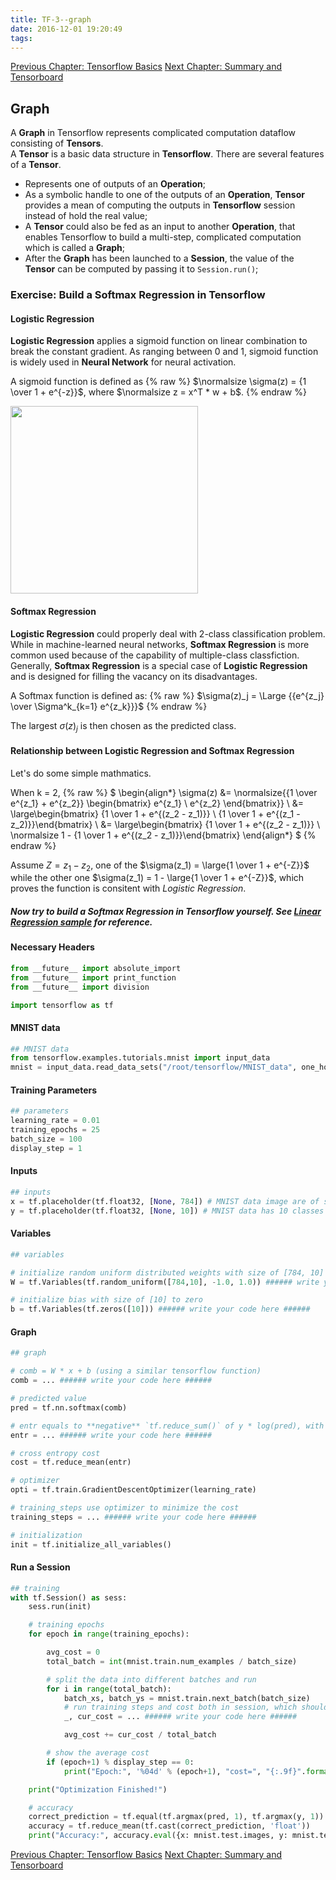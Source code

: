 ```yaml
---
title: TF-3--graph
date: 2016-12-01 19:20:49
tags:
---
```


[Previous Chapter: Tensorflow Basics](../TF-2-basics)
[Next Chapter: Summary and Tensorboard](../TF-4-summary)

## Graph
A **Graph** in Tensorflow represents complicated computation dataflow consisting of **Tensors**.<br>
A **Tensor** is a basic data structure in **Tensorflow**. There are several features of a **Tensor**.
- Represents one of outputs of an **Operation**;
- As a symbolic handle to one of the outputs of an **Operation**, **Tensor** provides a mean of computing the outputs in **Tensorflow** session instead of hold the real value;
- A **Tensor** could also be fed as an input to another **Operation**, that enables Tensorflow to build a multi-step, complicated computation which is called a **Graph**;
- After the **Graph** has been launched to a **Session**, the value of the **Tensor** can be computed by passing it to `Session.run()`;

### Exercise: Build a Softmax Regression in Tensorflow

#### Logistic Regression

**Logistic Regression** applies a sigmoid function on linear combination to break the constant gradient. As ranging between 0 and 1, sigmoid function is widely used in **Neural Network** for neural activation.

A sigmoid function is defined as {% raw %} $\normalsize \sigma(z) = {1 \over 1 + e^{-z}}$, where $\normalsize z = x^T * w + b$. {% endraw %}

<img src="https://upload.wikimedia.org/wikipedia/commons/thumb/8/88/Logistic-curve.svg/2000px-Logistic-curve.svg.png" width="300" align="center"/>

#### Softmax Regression

**Logistic Regression** could properly deal with 2-class classification problem. While in machine-learned neural networks, **Softmax Regression** is more common used because of the capability of multiple-class classfiction. Generally, **Softmax Regression** is a special case of **Logistic Regression** and is designed for filling the vacancy on its disadvantages.

A Softmax function is defined as: {% raw %} $\sigma(z)_j = \Large {{e^{z_j} \over \Sigma^k_{k=1} e^{z_k}}}$ {% endraw %}

The largest $\sigma(z)_j$ is then chosen as the predicted class.

#### Relationship between Logistic Regression and Softmax Regression

Let's do some simple mathmatics.

When k = 2,
{% raw %}
$
\begin{align*} 
\sigma(z)
&= \normalsize{{1 \over e^{z_1} + e^{z_2}} \begin{bmatrix} e^{z_1} \\ e^{z_2} \end{bmatrix}} \\
&= \large\begin{bmatrix} {1 \over 1 + e^{(z_2 - z_1)}} \\ {1 \over 1 + e^{(z_1 - z_2)}}\end{bmatrix} \\
&= \large\begin{bmatrix} {1 \over 1 + e^{(z_2 - z_1)}} \\ \normalsize 1 - {1 \over 1 + e^{(z_2 - z_1)}}\end{bmatrix}
\end{align*}
$
{% endraw %}
<br>

Assume $Z = z_1 - z_2$, one of the $\sigma(z_1) = \large{1 \over 1 + e^{-Z}}$ while the other one $\sigma(z_1) = 1 - \large{1 \over 1 + e^{-Z}}$, which proves the function is consitent with *Logistic Regression*.

##### Now try to build a Softmax Regression in Tensorflow yourself. See [*Linear Regression sample*](../TF-Learn.ipynb#samplecode) for reference.

#### Necessary Headers


```python
from __future__ import absolute_import
from __future__ import print_function
from __future__ import division

import tensorflow as tf
```

#### MNIST data


```python
## MNIST data
from tensorflow.examples.tutorials.mnist import input_data
mnist = input_data.read_data_sets("/root/tensorflow/MNIST_data", one_hot=True)
```

#### Training Parameters


```python
## parameters
learning_rate = 0.01
training_epochs = 25
batch_size = 100
display_step = 1
```

#### Inputs


```python
## inputs
x = tf.placeholder(tf.float32, [None, 784]) # MNIST data image are of shape 28*28
y = tf.placeholder(tf.float32, [None, 10]) # MNIST data has 10 classes
```

#### Variables


```python
## variables

# initialize random uniform distributed weights with size of [784, 10] ranging from -1 to 1
W = tf.Variables(tf.random_uniform([784,10], -1.0, 1.0)) ###### write your code here ######

# initialize bias with size of [10] to zero
b = tf.Variables(tf.zeros([10])) ###### write your code here ######
```

#### Graph


```python
## graph

# comb = W * x + b (using a similar tensorflow function)
comb = ... ###### write your code here ######

# predicted value
pred = tf.nn.softmax(comb)

# entr equals to **negative** `tf.reduce_sum()` of y * log(pred), with reduction_indices = 1
entr = ... ###### write your code here ######

# cross entropy cost
cost = tf.reduce_mean(entr)

# optimizer
opti = tf.train.GradientDescentOptimizer(learning_rate)

# training_steps use optimizer to minimize the cost
training_steps = ... ###### write your code here ######

# initialization
init = tf.initialize_all_variables()
```

#### Run a Session


```python
## training
with tf.Session() as sess:
    sess.run(init)

    # training epochs
    for epoch in range(training_epochs):

        avg_cost = 0
        total_batch = int(mnist.train.num_examples / batch_size)

        # split the data into different batches and run
        for i in range(total_batch):
            batch_xs, batch_ys = mnist.train.next_batch(batch_size)
            # run training steps and cost both in session, which should be fed `x = batch_xs` and `y = batch_ys`
            _, cur_cost = ... ###### write your code here ######

            avg_cost += cur_cost / total_batch

        # show the average cost
        if (epoch+1) % display_step == 0:
            print("Epoch:", '%04d' % (epoch+1), "cost=", "{:.9f}".format(avg_cost))

    print("Optimization Finished!")

    # accuracy
    correct_prediction = tf.equal(tf.argmax(pred, 1), tf.argmax(y, 1))
    accuracy = tf.reduce_mean(tf.cast(correct_prediction, 'float'))
    print("Accuracy:", accuracy.eval({x: mnist.test.images, y: mnist.test.labels}))
```

[Previous Chapter: Tensorflow Basics](../TF-2-basics)
[Next Chapter: Summary and Tensorboard](../TF-4-summary)

